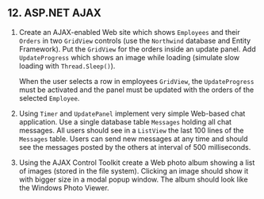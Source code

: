 ## 12. ASP.NET AJAX

1. Create an AJAX-enabled Web site which shows `Employees` and their `Orders` in two `GridView` controls (use the `Northwind` database and Entity Framework). Put the `GridView` for the orders inside an update panel. Add `UpdateProgress` which shows an image while loading (simulate slow loading with `Thread.Sleep()`).
    
    When the user selects a row in employees `GridView`, the `UpdateProgress` must be activated and the panel must be updated with the orders of the selected `Employee`.

2. Using `Timer` and `UpdatePanel` implement very simple Web-based chat application. Use a single database table `Messages` holding all chat messages. All users should see in a `ListView` the last 100 lines of the `Messages` table. Users can send new messages at any time and should see the messages posted by the others at interval of 500 milliseconds.

3. Using the AJAX Control Toolkit create a Web photo album showing a list of images (stored in the file system). Clicking an image should show it with bigger size in a modal popup window. The album should look like the Windows Photo Viewer.